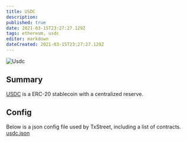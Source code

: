 ```yaml
---
title: USDC
description:
published: true
date: 2021-03-15T23:27:27.129Z
tags: ethereum, usdc
editor: markdown
dateCreated: 2021-03-15T23:27:27.129Z
---
```


![Usdc](https://txstreet.com/static/img/singles/house_logos/usdc.png)

## Summary

<a href="https://www.circle.com/en/usdc" target="_blank">USDC</a> is a ERC-20 stablecoin with a centralized reserve.

## Config

Below is a json config file used by TxStreet, including a list of contracts. [usdc.json](/ethereum/houses/usdc.json)